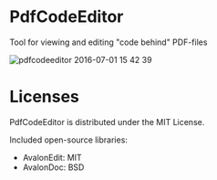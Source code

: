 # PdfCodeEditor
Tool for viewing and editing "code behind" PDF-files

![pdfcodeeditor 2016-07-01 15 42 39](https://cloud.githubusercontent.com/assets/17106947/16521897/bc567a4e-3fa2-11e6-8717-ef3954fdb0da.png)

# Licenses
PdfCodeEditor is distributed under the MIT License.

Included open-source libraries:
* AvalonEdit: MIT
* AvalonDoc: BSD
